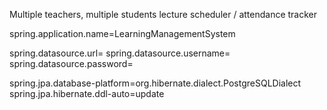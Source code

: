 Multiple teachers, multiple students 
lecture scheduler / attendance tracker


spring.application.name=LearningManagementSystem

spring.datasource.url= 
spring.datasource.username=
spring.datasource.password=

spring.jpa.database-platform=org.hibernate.dialect.PostgreSQLDialect
spring.jpa.hibernate.ddl-auto=update

